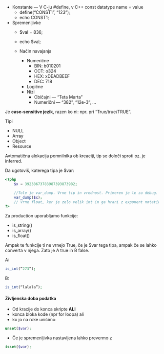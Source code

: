 - Konstante — V C-ju \#define, v C++ const datatype name = value
	- define(“CONST1”, “123”);
	- echo CONST1;
- Spremenljivke
	- $val = 836;
	- echo $val;

	- Način navajanja
		- Numerične 
			- BIN: b010201
			- OCT: o324
			- HEX: xDEADBEEF
			- DEC: 718
		- Logične
		- Nizi
			- Običajni — “Teta Marta”
			- Numerični — “382”, “12e-3”, …

Je **case-sensitive jezik**, razen ko ni: npr. pri “True/true/TRUE”. 

Tipi
- NULL
- Array
- Object
- Resource

Avtomatična alokacija pomnilnika ob kreaciji, tip se določi sproti oz. je inferred. 

Da ugotoviš, katerega tipa je $var: 
```php
<?php 
	$x = 39238673783987393873982;

	//Tole je var_dump. Vrne tip in vrednost. Primeren je le za debug.
	var_dump($x); 
	// Vrne float, ker je zelo velik int in ga hrani z exponent notationom. 
?>
```

Za production uporabljamo funkcije:
- is_string()
- is_array()
- is_float()

Ampak te funkcije ti ne vrnejo True, če je $var tega tipa, ampak če se lahko converta v njega. 
Zato je A true in B false.

A: 
```php 
is_int(“273”);
```
B:
```php 
is_int(“lalala”);
```

#### Življenska doba podatka
- Od kracije do konca skripte **ALI**
- konca bloka kode (npr for loopa) ali
- ko jo na roke uničimo: 
```php
unset($var); 
```
- Če je spremenljivka nastavljena lahko prevermo z 
```php
isset($var); 
```
